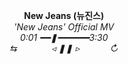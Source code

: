<p align="center">
  <strong>New Jeans (뉴진스)</strong><br>
  <em>'New Jeans' Official MV</em><br>
  <em>0:01 ━━❚━━━━━━3:30</em><br>
  <em>  ⇆ ⠀⠀⠀⠀⠀◃ ❚❚ ▹ ⠀⠀⠀⠀ ↻</em>
</p>
